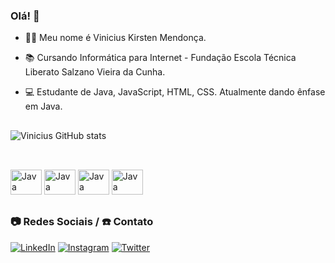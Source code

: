 ### Olá! 👋

* 👨‍💻 Meu nome é Vinicius Kirsten Mendonça. 
 
* 📚 Cursando Informática para Internet - Fundação Escola Técnica Liberato Salzano Vieira da Cunha. 

* 💻 Estudante de Java, JavaScript, HTML, CSS. Atualmente dando ênfase em Java. 

##

![Vinicius GitHub stats](https://github-readme-stats.vercel.app/api?username=viniciuskirsten&show_icons=true&theme=dark)

##
<div style="display: inline_block"><br>
<img aling="center" alt="Java" height="40" width="50" src="https://cdn.jsdelivr.net/gh/devicons/devicon/icons/java/java-original.svg">
<img aling="center" alt="Java" height="40" width="50" src="https://cdn.jsdelivr.net/gh/devicons/devicon/icons/javascript/javascript-original.svg">
<img aling="center" alt="Java" height="40" width="50" src="https://cdn.jsdelivr.net/gh/devicons/devicon/icons/html5/html5-original.svg">
<img aling="center" alt="Java" height="40" width="50" src="https://cdn.jsdelivr.net/gh/devicons/devicon/icons/css3/css3-original.svg">
</div>

##

### 📷 Redes Sociais / ☎️ Contato  

[![LinkedIn](https://img.shields.io/badge/LinkedIn-0077B5?style=for-the-badge&logo=linkedin&logoColor=white)](https://www.linkedin.com/in/vinicius-kirsten-mendon%C3%A7a/)
[![Instagram](https://img.shields.io/badge/Instagram-E4405F?style=for-the-badge&logo=instagram&logoColor=white)](https://www.instagram.com/vini_kirsten/?hl=br)
[![Twitter](https://img.shields.io/badge/Twitter-1DA1F2?style=for-the-badge&logo=twitter&logoColor=white)](https://twitter.com/vinikirsten)
